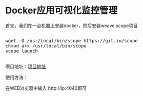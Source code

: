 # Docker应用可视化监控管理

首先，我们在一台机器上安装docker，然后安装weave scope项目
<pre>

wget -O /usr/local/bin/scope https://git.io/scope
chmod a+x /usr/local/bin/scope
scope launch

</pre>
项目地址：[项目地址](https://github.com/weaveworks/scope)

使用方法：

在WEB浏览器中输入 http://ip:4040即可
